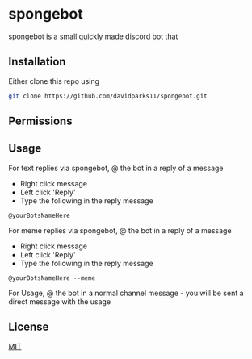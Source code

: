 # spongebot

spongebot is a small quickly made discord bot that 

## Installation

Either clone this repo using 
```bash
git clone https://github.com/davidparks11/spongebot.git
```


## Permissions


## Usage
For text replies via spongebot, @ the bot in a reply of a message

- Right click message
- Left click 'Reply'
- Type the following in the reply message
```
@yourBotsNameHere
```

For meme replies via spongebot, @ the bot in a reply of a message

- Right click message
- Left click 'Reply'
- Type the following in the reply message
```
@yourBotsNameHere --meme
```

For Usage, @ the bot in a normal channel message - you will be sent a direct message with the usage

## License
[MIT](https://choosealicense.com/licenses/mit/)
